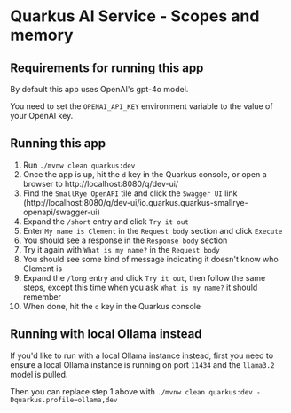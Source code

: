 # Quarkus AI Service - Scopes and memory

## Requirements for running this app
By default this app uses OpenAI's gpt-4o model.

You need to set the `OPENAI_API_KEY` environment variable to the value of your OpenAI key.

## Running this app
1. Run `./mvnw clean quarkus:dev`
2. Once the app is up, hit the `d` key in the Quarkus console, or open a browser to http://localhost:8080/q/dev-ui/
3. Find the `SmallRye OpenAPI` tile and click the `Swagger UI` link (http://localhost:8080/q/dev-ui/io.quarkus.quarkus-smallrye-openapi/swagger-ui)
4. Expand the `/short` entry and click `Try it out`
5. Enter `My name is Clement` in the `Request body` section and click `Execute`
6. You should see a response in the `Response body` section
7. Try it again with `What is my name?` in the `Request body`
8. You should see some kind of message indicating it doesn't know who Clement is
9. Expand the `/long` entry and click `Try it out`, then follow the same steps, except this time when you ask `What is my name?` it should remember
10. When done, hit the `q` key in the Quarkus console

## Running with local Ollama instead
If you'd like to run with a local Ollama instance instead, first you need to ensure a local Ollama instance is running on port `11434` and the `llama3.2` model is pulled.

Then you can replace step 1 above with `./mvnw clean quarkus:dev -Dquarkus.profile=ollama,dev`
